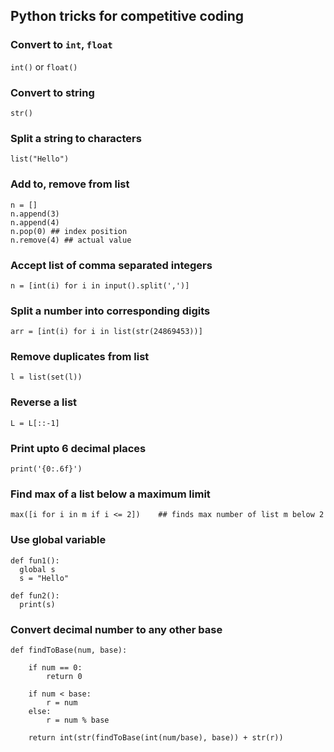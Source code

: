## Python tricks for competitive coding

### Convert to `int`, `float`
`int()` or `float()`

### Convert to string
`str()`

### Split a string to characters
`list("Hello")`

### Add to, remove from list
```
n = []
n.append(3)
n.append(4)
n.pop(0) ## index position
n.remove(4) ## actual value
```

### Accept list of comma separated integers
```
n = [int(i) for i in input().split(',')]
```

### Split a number into corresponding digits
```
arr = [int(i) for i in list(str(24869453))]
```

### Remove duplicates from list
`l = list(set(l))`

### Reverse a list
`L = L[::-1]`

### Print upto 6 decimal places
`print('{0:.6f}')`

### Find max of a list below a maximum limit
```
max([i for i in m if i <= 2])    ## finds max number of list m below 2
```

### Use global variable
```
def fun1():
  global s
  s = "Hello"
  
def fun2():
  print(s)
```

### Convert decimal number to any other base
```
def findToBase(num, base):

	if num == 0:
		return 0

	if num < base:
		r = num
	else:
		r = num % base

	return int(str(findToBase(int(num/base), base)) + str(r))
  ```
